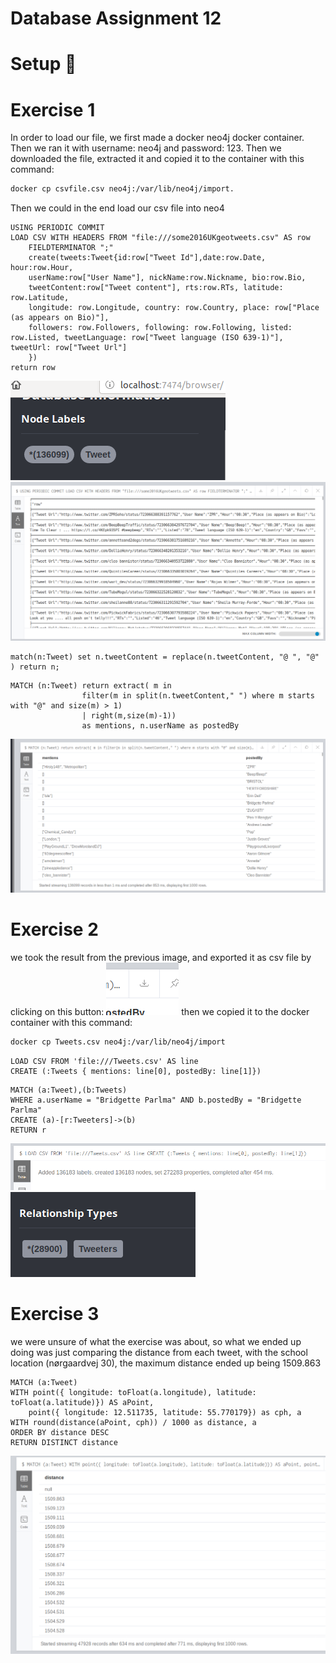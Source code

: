 <h1>Database Assignment 12 </h1>

<h1>Setup <g-emoji class="g-emoji" alias="checkered_flag" fallback-src="https://github.githubassets.com/images/icons/emoji/unicode/1f3c1.png">🏁</g-emoji> </h1>



    
<h1>Exercise 1</h1>

<p>In order to load our file, we first made a docker neo4j docker container.
Then we ran it with username: neo4j and password: 123.
Then we downloaded the file, extracted it and copied it to the container with this command:
    
```bash
docker cp csvfile.csv neo4j:/var/lib/neo4j/import.
```

Then we could in the end load our csv file into neo4</p>

```
USING PERIODIC COMMIT
LOAD CSV WITH HEADERS FROM "file:///some2016UKgeotweets.csv" AS row 
    FIELDTERMINATOR ";"
    create(tweets:Tweet{id:row["Tweet Id"],date:row.Date, hour:row.Hour,
    userName:row["User Name"], nickName:row.Nickname, bio:row.Bio,
    tweetContent:row["Tweet content"], rts:row.RTs, latitude: row.Latitude,
    longitude: row.Longitude, country: row.Country, place: row["Place (as appears on Bio)"],
    followers: row.Followers, following: row.Following, listed: row.Listed, tweetLanguage: row["Tweet language (ISO 639-1)"], tweetUrl: row["Tweet Url"]
    })
return row
```
<img src="https://github.com/Hallur20/DatabaseAssignment12/blob/master/1.0.png"/>

<img src="https://github.com/Hallur20/DatabaseAssignment12/blob/master/1.1.png"/>



```
match(n:Tweet) set n.tweetContent = replace(n.tweetContent, "@ ", "@" ) return n;
```

```
MATCH (n:Tweet) return extract( m in 
                filter(m in split(n.tweetContent," ") where m starts with "@" and size(m) > 1) 
                | right(m,size(m)-1))
                as mentions, n.userName as postedBy
```
<img src="https://github.com/Hallur20/DatabaseAssignment12/blob/master/1.3.png"/>
<h1>Exercise 2</h1>
we took the result from the previous image, and exported it as csv file by clicking on this button:
<img src="https://github.com/Hallur20/DatabaseAssignment12/blob/master/2.0.png"/>
then we copied it to the docker container with this command:

```bash
docker cp Tweets.csv neo4j:/var/lib/neo4j/import
```

```
LOAD CSV FROM 'file:///Tweets.csv' AS line
CREATE (:Tweets { mentions: line[0], postedBy: line[1]})
```


```
MATCH (a:Tweet),(b:Tweets)
WHERE a.userName = "Bridgette Parlma" AND b.postedBy = "Bridgette Parlma"
CREATE (a)-[r:Tweeters]->(b)
RETURN r
```
<img src="https://github.com/Hallur20/DatabaseAssignment12/blob/master/2.1.png"/>
<img src="https://github.com/Hallur20/DatabaseAssignment12/blob/master/2.2.png"/>

<h1>Exercise 3</h1>

<p>we were unsure of what the exercise was about, so what we ended up doing was just comparing the distance from each tweet, with the school location (nørgaardvej 30), the maximum distance ended up being 1509.863</p>

```
MATCH (a:Tweet)
WITH point({ longitude: toFloat(a.longitude), latitude: toFloat(a.latitude)}) AS aPoint,
    point({ longitude: 12.511735, latitude: 55.770179}) as cph, a
WITH round(distance(aPoint, cph)) / 1000 as distance, a
ORDER BY distance DESC
RETURN DISTINCT distance
```
<img src="https://github.com/Hallur20/DatabaseAssignment12/blob/master/3.0.png"/>
